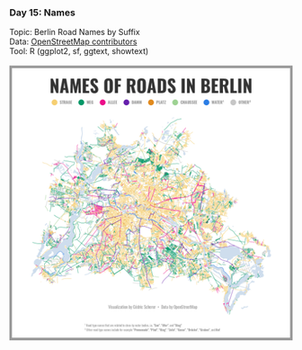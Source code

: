 ### Day 15: Names
Topic: Berlin Road Names by Suffix
<br>
Data: [OpenStreetMap contributors](https://www.openstreetmap.org/)
<br>
Tool: R (ggplot2, sf, ggtext, showtext)
<br><br>
![./Day15_Names/Names_BerlinRoads.png](https://raw.githubusercontent.com/Z3tt/30DayMapChallenge/master/Day15_Names/Names_BerlinRoads.png)
